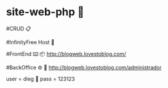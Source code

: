 # site-web-php  🚀

#CRUD 📋

#InfinityFree Host 🔧

#FrontEnd  ⌨️ 📦
http://blogweb.lovestoblog.com/

#BackOffice ⚙️ 🔩
http://blogweb.lovestoblog.com/administrador

user = dieg 📌
pass = 123123



